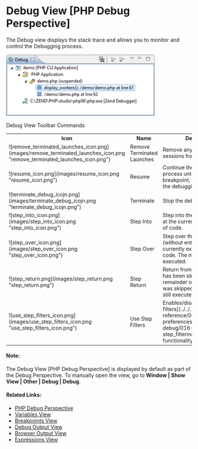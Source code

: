 # Debug View [PHP Debug Perspective]

<!--context:debug_view-->

The Debug view displays the stack trace and allows you to monitor and control the Debugging process.

![Debug View [PHP Debug Perspective]](images/debug_view.png "Debug View [PHP Debug Perspective]")

Debug View Toolbar Commands

<table>
<tr><th>Icon</th>
<th>Name</th>
<th>Description</th></tr>

<tr><td>![remove_terminated_launches_icon.png](images/remove_terminated_launches_icon.png "remove_terminated_launches_icon.png")</td>
<td>Remove Terminated Launches</td>
<td>Remove any terminated debug sessions from the list.</td></tr>

<tr><td>![resume_icon.png](images/resume_icon.png "resume_icon.png")</td>
<td>Resume</td>
<td>Continue the debugging process until the next breakpoint, or until the end of the debugging process.</td></tr>

<tr><td>![terminate_debug_icojn.png](images/terminate_debug_icojn.png "terminate_debug_icojn.png")</td>
<td>Terminate</td>
<td>Stop the debugging process.</td></tr>

<tr><td>![step_into_icon.png](images/step_into_icon.png "step_into_icon.png")</td>
<td>Step Into</td>
<td>Step into the next method call at the currently executing line of code.</td></tr>

<tr><td>![step_over_icon.png](images/step_over_icon.png "step_over_icon.png")</td>
<td>Step Over</td>
<td>Step over the next method call (without entering it) at the currently executing line of code. The method will still be executed.</td></tr>

<tr><td>![step_return.png](images/step_return.png "step_return.png")</td>
<td>Step Return</td>
<td>Return from a method which has been stepped into. The remainder of the code that was skipped by returning is still executed.</td></tr>

<tr><td>![use_step_filters_icon.png](images/use_step_filters_icon.png "use_step_filters_icon.png")</td>
<td>Use Step Filters</td>
<td>Enables/disables the [step filters](../../../032-reference/032-preferences/032-debug/016-step_filtering_preferences.md) functionality.</td></tr>
</table>

<!--note-start-->

#### Note:

The Debug View [PHP Debug Perspective] is displayed by default as part of the Debug Perspective. To manually open the view, go to **Window | Show View | Other | Debug | Debug**.

<!--note-end-->

<!--links-start-->

#### Related Links:

 * [PHP Debug Perspective](000-index.md)
 * [Variables View](016-variables_view.md)
 * [Breakpoints View](024-breakpoints_view.md)
 * [Debug Output View](048-debug_output_view.md)
 * [Browser Output View](056-browser_output_view.md)
 * [Expressions View](040-expressions_view.md)

<!--links-end-->
